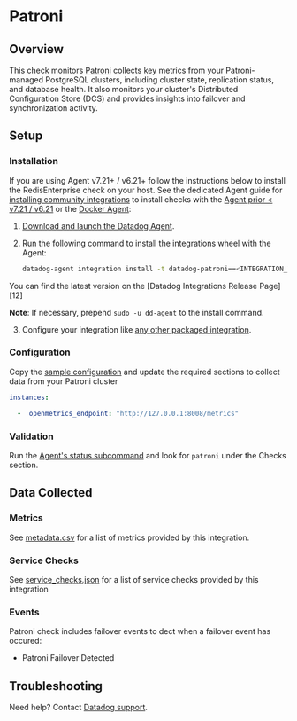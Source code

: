 # Patroni

## Overview

This check monitors [Patroni][1] collects key metrics from your Patroni-managed PostgreSQL clusters, including cluster state, replication status, and database health. It also monitors your cluster's Distributed Configuration Store (DCS) and provides insights into failover and synchronization activity.

## Setup

### Installation

If you are using Agent v7.21+ / v6.21+ follow the instructions below to install the RedisEnterprise check on your host. See the dedicated Agent guide for [installing community integrations][3] to install checks with the [Agent prior < v7.21 / v6.21][4] or the [Docker Agent][5]:

1. [Download and launch the Datadog Agent][2].
2. Run the following command to install the integrations wheel with the Agent:

   ```bash
   datadog-agent integration install -t datadog-patroni==<INTEGRATION_VERSION>
   ```
  You can find the latest version on the [Datadog Integrations Release Page][12]

   **Note**: If necessary, prepend `sudo -u dd-agent` to the install command.
   
3. Configure your integration like [any other packaged integration][6].

### Configuration

Copy the [sample configuration][7] and update the required sections to collect data from your Patroni cluster

```yaml
instances:

  -  openmetrics_endpoint: "http://127.0.0.1:8008/metrics"

```

### Validation

Run the [Agent's status subcommand][6] and look for `patroni` under the Checks section.

## Data Collected

### Metrics

See [metadata.csv][7] for a list of metrics provided by this integration.

### Service Checks

See [service_checks.json][8] for a list of service checks provided by this integration

### Events

Patroni check includes failover events to dect when a failover event has occured:

- Patroni Failover Detected

## Troubleshooting

Need help? Contact [Datadog support][3].

[1]: **LINK_TO_INTEGRATION_SITE**
[2]: https://app.datadoghq.com/account/settings/agent/latest
[3]: https://docs.datadoghq.com/agent/kubernetes/integrations/
[4]: https://github.com/DataDog/integrations-extras/blob/master/patroni/datadog_checks/patroni/data/conf.yaml.example
[5]: https://docs.datadoghq.com/agent/guide/agent-commands/#start-stop-and-restart-the-agent
[6]: https://docs.datadoghq.com/agent/guide/agent-commands/#agent-status-and-information
[7]: https://github.com/DataDog/integrations-extras/blob/master/patroni/metadata.csv
[8]: https://github.com/DataDog/integrations-extras/blob/master/patroni/assets/service_checks.json
[9]: https://docs.datadoghq.com/help/

